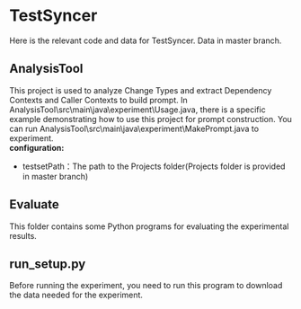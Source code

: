 # TestSyncer
Here is the relevant code and data for TestSyncer. Data in master branch.

## AnalysisTool
This project is used to analyze Change Types and extract Dependency Contexts and Caller Contexts to build prompt. In AnalysisTool\src\main\java\experiment\Usage.java, there is a specific example demonstrating how to use this project for prompt construction. You can run AnalysisTool\src\main\java\experiment\MakePrompt.java to experiment.<br />
**configuration:**
* testsetPath：The path to the Projects folder(Projects folder is provided in master branch)


## Evaluate
This folder contains some Python programs for evaluating the experimental results.

## run_setup.py
Before running the experiment, you need to run this program to download the data needed for the experiment.
